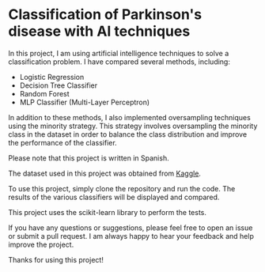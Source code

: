 # Classification of Parkinson's disease with AI techniques
In this project, I am using artificial intelligence techniques to solve a classification problem. I have compared several methods, including:

* Logistic Regression
* Decision Tree Classifier
* Random Forest
* MLP Classifier (Multi-Layer Perceptron)

In addition to these methods, I also implemented oversampling techniques using the minority strategy. This strategy involves oversampling the minority class in the dataset in order to balance the class distribution and improve the performance of the classifier.

Please note that this project is written in Spanish.

The dataset used in this project was obtained from [Kaggle](https://www.kaggle.com/datasets/vikasukani/parkinsons-disease-data-set).

To use this project, simply clone the repository and run the code. The results of the various classifiers will be displayed and compared.

This project uses the scikit-learn library to perform the tests.

If you have any questions or suggestions, please feel free to open an issue or submit a pull request. I am always happy to hear your feedback and help improve the project.

Thanks for using this project!
